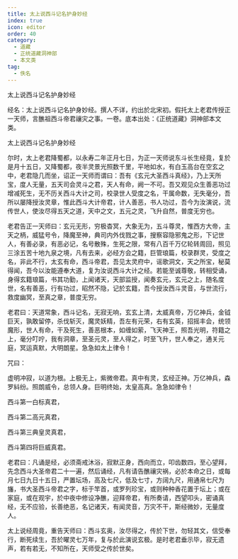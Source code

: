 ```yaml
---
title: 太上说西斗记名护身妙经
index: true
icon: editor
order: 40
category:
  - 道藏
  - 正统道藏洞神部
  - 本文类
tag:
  - 佚名
---
```


太上说西斗记名护身妙经  

经名：太上说西斗记名护身妙经。撰人不详，约出於北宋初。假托太上老君传授正一天师，言醮祖西斗帝君禳灾之事。一卷。底本出处：《正统道藏》洞神部本文类。  

太上说西斗记名护身妙经  

尔时，太上老君降蜀都，以永寿二年正月七日，为正一天师说东斗长生经竟，复於是月十五日，又降蜀都，夜半灵景光照数千里，平地如水，有白玉高台在空玄之中，老君隐几而坐，诏正一天师而谓曰：吾有《玄元大圣西斗真经》，乃上天所宝，度人无量，五天司会灵斗之君，天人有命，阙一不可。吾又观见众生善恶功过增减死生，无不历关西斗大计之司，校录世人受度之名，干属命数，无失毫分，吾所以屡降授汝灵章，惟此西斗大计帝君，计人善恶，书人功过，吾今为汝演说，流传世人，使汝尽得五天之道，天中之文，五元之灵，飞升自然，普度无穷也。  

老君告正一天师曰：玄元无形，穷极杳冥，大象无为，五斗尊灵，惟西方大帝，主天之柄，威猛号令，降魔至神，典司内外伐戮之事，搜察容隐邪鬼之形，下记世人，有善必录，有恶必记，名号散殊，生死之限，常有八百千万亿轮转周回，照见三涂五苦十地九泉之境，凡有去来，必经方会之籍，巨管琅篇，校录群灵，受度之名，非此不行，太玄有命，西斗帝君，吾见太灵府中，谣歌洞文，天之所宝，秘莫得闻，吾今以汝能遵奉大道，复为汝说西斗大计之经。若能至诚尊敬，转相受诵，身得玄籍琅篇，书其功勤，上闻诸天，天部监授，闻奏玄元，玄元之上，随名度世，名有善恶，行有功过，昭然不隐，记於玄籍，吾今授汝西斗灵音，与世流行，救度幽冥，至真之章，普度无穷。  

老君曰：天道常象，西斗记名，无寂无响，玄玄上清，太威真帝，万亿神兵，金钺巨天，孰敢留停，杀伐斩灭，魔灵妖精，吾左有元荣，右有玄英，招摇丰会，统领魔形，世人有命，干及死生，善恶根本，如缠如萦，飞天神王，照吾光明，符籍之上，毫分叮咛，我有洞章，至圣元灵，至人得之，时至飞升，世人奉之，通关元庭，冥运真默，大明朗星。急急如太上律令！  

咒曰：  

虚明冲寂，以道为根。上极无上，紫微帝君。真中有灵，玄经正神。万亿神兵，森罗紏纷。照朗威令，总领人身。巨明终始，太皇高真。急急如律令！  

西斗第一白标真君，  

西斗第二高元真君，  

西斗第三典皇灵真君，  

西斗第四将巨威真君。  

老君曰：凡诵是经，必须斋戒沐浴，寂默正身，西向而立，叩齿数四，至心望拜，先念西斗大圣帝君二十一遍，然后诵经，凡有请告醮禳灾祸，必於本命之日，或每月七日九日十五日，严置坛场，高及七尺，低及七寸，方阔九尺，用通帛七尺为旛，书大圣西斗帝君之字，标于竿首，或罗列珍宝，或则种种香花置于坛上；或在家庭，或在观宇，於中夜中修设净醮，迎拜帝君，有所奏请，西望叩头，密诵真经，无不应验，长善绝恶，名记诸天，有闻灵音，万灾不干，斯经微妙，无量度人。  

太上说经周竟，重告天师曰：西斗玄奥，汝尽得之，传於下世，勿轻其文，信受奉行，断死续生，吾於曜灵七万年，复与於此演说玄极。是时老君垂示毕，寂无遗声，若有若无，不知所在，天师受之传於世矣。  
